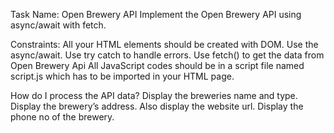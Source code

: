 Task Name: Open Brewery API 
Implement the Open Brewery API using async/await with fetch.

Constraints:
All your HTML elements should be created with DOM.
Use the async/await.
Use try catch to handle errors.
Use fetch() to get the data from Open Brewery Api
All JavaScript codes should be in a script file named script.js which has to be imported in your HTML page.

How do I process the API data?
Display the breweries name and type.
Display the brewery’s address.
Also display the website url.
Display the phone no of the brewery.
